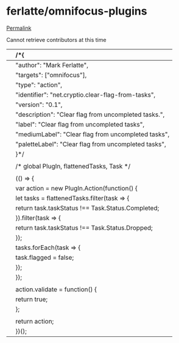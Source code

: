 # ferlatte/omnifocus-plugins

[Permalink](https://github.com/ferlatte/omnifocus-plugins/blob/29e900a6ba8d5bf528931d3756710e423917ee19/clear-flag-from-tasks.omnijs)

Cannot retrieve contributors at this time

|  | /\*{ |
| :--- | :--- |
|  |  "author": "Mark Ferlatte", |
|  |  "targets": \["omnifocus"\], |
|  |  "type": "action", |
|  |  "identifier": "net.cryptio.clear-flag-from-tasks", |
|  |  "version": "0.1", |
|  |  "description": "Clear flag from uncompleted tasks.", |
|  |  "label": "Clear flag from uncompleted tasks", |
|  |  "mediumLabel": "Clear flag from uncompleted tasks", |
|  |  "paletteLabel": "Clear flag from uncompleted tasks", |
|  |  }\*/ |
|  |  |
|  | /\* global PlugIn, flattenedTasks, Task \*/ |
|  |  |
|  | \(\(\) =&gt; { |
|  |  var action = new PlugIn.Action\(function\(\) { |
|  |  let tasks = flattenedTasks.filter\(task =&gt; { |
|  |  return task.taskStatus !== Task.Status.Completed; |
|  |  }\).filter\(task =&gt; { |
|  |  return task.taskStatus !== Task.Status.Dropped; |
|  |  }\); |
|  |  tasks.forEach\(task =&gt; { |
|  |  task.flagged = false; |
|  |  }\); |
|  |  }\); |
|  |  |
|  |  action.validate = function\(\) { |
|  |  return true; |
|  |  }; |
|  |  |
|  |  return action; |
|  | }\)\(\); |

